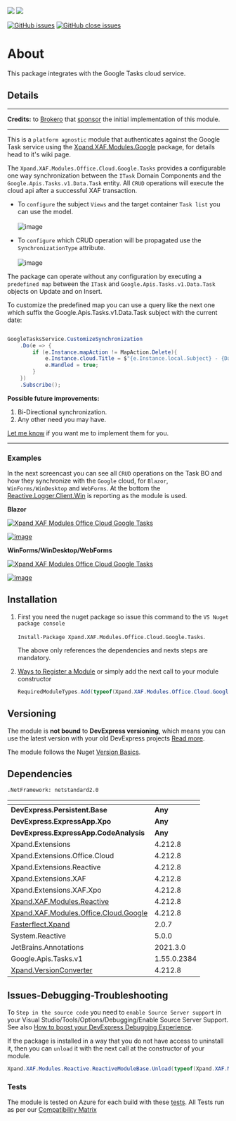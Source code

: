 ![](https://xpandshields.azurewebsites.net/nuget/v/Xpand.XAF.Modules.Office.Cloud.Google.Tasks.svg?&style=flat) ![](https://xpandshields.azurewebsites.net/nuget/dt/Xpand.XAF.Modules.Office.Cloud.Google.Tasks.svg?&style=flat)

[![GitHub issues](https://xpandshields.azurewebsites.net/github/issues/eXpandFramework/expand/Office.Cloud.Google.Tasks.svg)](https://github.com/eXpandFramework/eXpand/issues?utf8=%E2%9C%93&q=is%3Aissue+is%3Aopen+sort%3Aupdated-desc+label%3AReactive.XAF+label%3AOffice.Cloud.Google.Tasks) [![GitHub close issues](https://xpandshields.azurewebsites.net/github/issues-closed/eXpandFramework/eXpand/Office.Cloud.Google.Tasks.svg)](https://github.com/eXpandFramework/eXpand/issues?utf8=%E2%9C%93&q=is%3Aissue+is%3Aclosed+sort%3Aupdated-desc+label%3AReactive.XAF+label%3AOffice.Cloud.Google.Tasks)
# About 

This package integrates with the Google Tasks cloud service.

## Details

---

**Credits:** to [Brokero](https://www.brokero.ch/de/startseite/) that [sponsor](https://github.com/sponsors/apobekiaris) the initial implementation of this module.

---

This is a `platform agnostic` module that authenticates against the Google Task service using the [Xpand.XAF.Modules.Google](https://github.com/eXpandFramework/DevExpress.XAF/tree/master/src/Modules/Office.Cloud.Google) package, for details head to it's wiki page.

The `Xpand.XAF.Modules.Office.Cloud.Google.Tasks` provides a configurable one way synchronization between the `ITask` Domain Components and the `Google.Apis.Tasks.v1.Data.Task` entity.
All `CRUD` operations will execute the cloud api after a successful XAF transaction. 

* To `configure` the subject `Views` and the target container `Task list` you can use the model.</br>  
  ![image](https://user-images.githubusercontent.com/159464/90819442-aab6c580-e338-11ea-8f9c-6e87f7dc35e9.png)

* To `configure` which CRUD operation will be propagated use the `SynchronizationType` attribute.</br>  
![image](https://user-images.githubusercontent.com/159464/90819817-20bb2c80-e339-11ea-9ed7-3a636753ecda.png)

The package can operate without any configuration by executing a `predefined map` between the `ITask` and `Google.Apis.Tasks.v1.Data.Task` objects on Update and on Insert.

To customize the predefined map you can use a query like the next one which suffix the Google.Apis.Tasks.v1.Data.Task subject with the current date:

```cs

GoogleTasksService.CustomizeSynchronization
    .Do(e => {
        if (e.Instance.mapAction != MapAction.Delete){
            e.Instance.cloud.Title = $"{e.Instance.local.Subject} - {DateTime.Now}";
            e.Handled = true;
        }
    })
    .Subscribe();

```


**Possible future improvements:**

1. Bi-Directional synchronization.
1. Any other need you may have.

[Let me know](https://github.com/sponsors/apobekiaris) if you want me to implement them for you.

---

### Examples

In the next screencast you can see all `CRUD` operations on the Task BO and how they synchronize with the `Google` cloud, for `Blazor`, `WinForms/WinDesktop` and `WebForms`. At the bottom the [Reactive.Logger.Client.Win](https://github.com/eXpandFramework/DevExpress.XAF/tree/master/src/Modules/Reactive.Logger.Client.Win) is reporting as the module is used.

**Blazor**

<twitter tags="#Blazor">

[![Xpand XAF Modules Office Cloud Google Tasks](https://user-images.githubusercontent.com/159464/99307934-dd9d2680-285f-11eb-8b74-869ccabffc19.gif)
](https://youtu.be/tfiWaC-4UVA)

</twitter>

[![image](https://user-images.githubusercontent.com/159464/87556331-2fba1980-c6bf-11ea-8a10-e525dda86364.png)](https://youtu.be/tfiWaC-4UVA)


**WinForms/WinDesktop/WebForms**

<twitter tags="#Winforms #WebForms">

[![Xpand XAF Modules Office Cloud Google Tasks](https://user-images.githubusercontent.com/159464/90682880-56dfaa00-e26e-11ea-981b-d6179572e945.gif)
](https://youtu.be/rxEnuRzY-PA)

</twitter>

[![image](https://user-images.githubusercontent.com/159464/87556331-2fba1980-c6bf-11ea-8a10-e525dda86364.png)](https://youtu.be/rxEnuRzY-PA)

## Installation 
1. First you need the nuget package so issue this command to the `VS Nuget package console` 

   `Install-Package Xpand.XAF.Modules.Office.Cloud.Google.Tasks`.

    The above only references the dependencies and nexts steps are mandatory.

2. [Ways to Register a Module](https://documentation.devexpress.com/eXpressAppFramework/118047/Concepts/Application-Solution-Components/Ways-to-Register-a-Module)
or simply add the next call to your module constructor
    ```cs
    RequiredModuleTypes.Add(typeof(Xpand.XAF.Modules.Office.Cloud.Google.TasksModule));
    ```
## Versioning
The module is **not bound** to **DevExpress versioning**, which means you can use the latest version with your old DevExpress projects [Read more](https://github.com/eXpandFramework/XAF/tree/master/tools/Xpand.VersionConverter).

The module follows the Nuget [Version Basics](https://docs.microsoft.com/en-us/nuget/reference/package-versioning#version-basics).
## Dependencies
`.NetFramework: netstandard2.0`

|<!-- -->|<!-- -->
|----|----
|**DevExpress.Persistent.Base**|**Any**
 |**DevExpress.ExpressApp.Xpo**|**Any**
 |**DevExpress.ExpressApp.CodeAnalysis**|**Any**
|Xpand.Extensions|4.212.8
 |Xpand.Extensions.Office.Cloud|4.212.8
 |Xpand.Extensions.Reactive|4.212.8
 |Xpand.Extensions.XAF|4.212.8
 |Xpand.Extensions.XAF.Xpo|4.212.8
 |[Xpand.XAF.Modules.Reactive](https://github.com/eXpandFramework/Reactive.XAF/tree/master/src/Modules/Xpand.XAF.Modules.Reactive)|4.212.8
 |[Xpand.XAF.Modules.Office.Cloud.Google](https://github.com/eXpandFramework/Reactive.XAF/tree/master/src/Modules/Xpand.XAF.Modules.Office.Cloud.Google)|4.212.8
 |[Fasterflect.Xpand](https://github.com/eXpandFramework/Fasterflect)|2.0.7
 |System.Reactive|5.0.0
 |JetBrains.Annotations|2021.3.0
 |Google.Apis.Tasks.v1|1.55.0.2384
 |[Xpand.VersionConverter](https://github.com/eXpandFramework/Reactive.XAF/tree/master/tools/Xpand.VersionConverter)|4.212.8

## Issues-Debugging-Troubleshooting

To `Step in the source code` you need to `enable Source Server support` in your Visual Studio/Tools/Options/Debugging/Enable Source Server Support. See also [How to boost your DevExpress Debugging Experience](https://github.com/eXpandFramework/DevExpress.XAF/wiki/How-to-boost-your-DevExpress-Debugging-Experience#1-index-the-symbols-to-your-custom-devexpresss-installation-location).

If the package is installed in a way that you do not have access to uninstall it, then you can `unload` it with the next call at the constructor of your module.
```cs
Xpand.XAF.Modules.Reactive.ReactiveModuleBase.Unload(typeof(Xpand.XAF.Modules.Office.Cloud.Google.Tasks.Office.Office.Cloud.Google.TasksModule))
```

### Tests
The module is tested on Azure for each build with these [tests](https://github.com/eXpandFramework/Packages/tree/master/src/Tests/Xpand.XAF.s.Office.Office.Cloud.Google.Tasks.Office.Office.Cloud.Google.Tasks). 
All Tests run as per our [Compatibility Matrix](https://github.com/eXpandFramework/DevExpress.XAF#compatibility-matrix)

